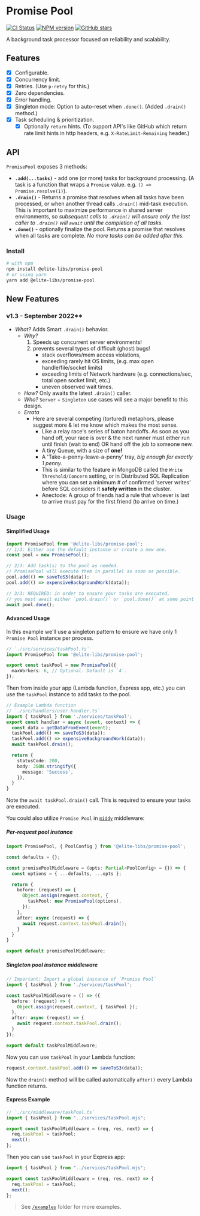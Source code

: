 # Promise Pool

[![CI Status](https://github.com/elite-libs/promise-pool/workflows/test/badge.svg)](https://github.com/elite-libs/promise-pool/actions)
[![NPM version](https://img.shields.io/npm/v/@elite-libs/promise-pool.svg)](https://www.npmjs.com/package/@elite-libs/promise-pool)
[![GitHub stars](https://img.shields.io/github/stars/elite-libs/promise-pool.svg?style=social)](https://github.com/elite-libs/promise-pool)

A background task processor focused on reliability and scalability.

## Features

- [x] Configurable.
- [x] Concurrency limit.
- [x] Retries. (Use `p-retry` for this.)
- [x] Zero dependencies.
- [x] Error handling.
- [x] Singleton mode: Option to auto-reset when `.done()`. (Added `.drain()` method.)
- [x] Task scheduling & prioritization.
  - [x] Optionally `return` hints. (To support API's like GitHub which return rate limit hints in http headers, e.g. `X-RateLimit-Remaining` header.)
<!-- - [x] ~~Progress events.~~ -->

## API

`PromisePool` exposes 3 methods:

- **`.add(...tasks)`** - add one (or more) tasks for background processing. (A task is a function that wraps a `Promise` value. e.g. `() => Promise.resolve(1)`).
- **`.drain()`** - Returns a promise that resolves when all tasks have been processed, or when another thread calls `.drain()` mid-task execution. This is important to maximize performance in shared server environments, so _subsequent calls to `.drain()` will ensure only the last caller to `.drain()` will `await` until the completion of all tasks._
- **`.done()`** - optionally finalize the pool. Returns a promise that resolves when all tasks are complete. _No more tasks can be added after this._

<!-- This is to make it easy to implement & operate.
Tasks added to the pool will begin executing immediately, with a concurrency limit as configured (default of `4`). -->

### Install
  
```sh
# with npm
npm install @elite-libs/promise-pool
# or using yarn
yarn add @elite-libs/promise-pool
```

## New Features

### v1.3 - **September 2022****


- _What?_ Adds Smart `.drain()` behavior.
  - _Why?_
    1. Speeds up concurrent server environments!
    1. prevents several types of difficult (ghost) bugs!
        - stack overflows/mem access violations,
        - exceeding rarely hit OS limits, (e.g. max open handle/file/socket limits)
        - exceeding limits of Network hardware (e.g. connections/sec, total open socket limit, etc.)
        - uneven observed wait times.
  - _How?_ Only awaits the latest `.drain()` caller.
  - _Who?_ `Server` + `Singleton` use cases will see a major benefit to this design.
  - _Errata_
    - Here are several competing (tortured) metaphors, please suggest more & let me know which makes the most sense.
      - Like a relay race's series of baton handoffs. As soon as you hand off, your race is over & the next runner must either run until finish (wait to end) OR hand off the job to someone new.
      - A tiny Queue, with a size of **one!**
      - A 'Take-a-penny-leave-a-penny' tray, _big enough for exactly 1 penny._
      - This is similar to the feature in MongoDB called the `Write Threshold/Concern` setting, or in Distributed SQL Replication where you can set a minimum # of confirmed 'server writes' before SQL considers it **safely written** in the cluster.
      - Anectode: A group of friends had a rule that whoever is last to arrive must pay for the first friend (to arrive on time.)

### Usage

#### Simplified Usage

```typescript
import PromisePool from '@elite-libs/promise-pool';
// 1/3: Either use the default instance or create a new one.
const pool = new PromisePool();

// 2/3: Add task(s) to the pool as needed.
// PromisePool will execute them in parallel as soon as possible.
pool.add(() => saveToS3(data));
pool.add(() => expensiveBackgroundWork(data));

// 3/3: REQUIRED: in order to ensure your tasks are executed, 
// you must await either `pool.drain()` or `pool.done()` at some point in your code (`done` prevents additional tasks from being added).
await pool.done();
```

#### Advanced Usage

In this example we'll use a singleton pattern to ensure we have only 1 `Promise Pool` instance per process.

```typescript
// `./src/services/taskPool.ts`
import PromisePool from '@elite-libs/promise-pool';

export const taskPool = new PromisePool({
  maxWorkers: 6, // Optional. Default is `4`.
});
```

Then from inside your app (Lambda function, Express app, etc.) you can use the `taskPool` instance to add tasks to the pool.

```typescript
// Example Lambda function
// `./src/handlers/user.handler.ts`
import { taskPool } from './services/taskPool';
export const handler = async (event, context) => {
  const data = getDataFromEvent(event);
  taskPool.add(() => saveToS3(data));
  taskPool.add(() => expensiveBackgroundWork(data));
  await taskPool.drain();

  return {
    statusCode: 200,
    body: JSON.stringify({
      message: 'Success',
    }),
  }
}
```

Note the `await taskPool.drain()` call. This is required to ensure your tasks are executed.

You could also utilize `Promise Pool` in [`middy`](https://middy.js.org/) middleware:

##### Per-request pool instance

```typescript
import PromisePool, { PoolConfig } from '@elite-libs/promise-pool';

const defaults = {};

const promisePoolMiddleware = (opts: Partial<PoolConfig> = {}) => {
  const options = { ...defaults, ...opts };

  return {
    before: (request) => {
      Object.assign(request.context, {
        taskPool: new PromisePool(options),
      });
    },
    after: async (request) => {
      await request.context.taskPool.drain();
    }
  }
}

export default promisePoolMiddleware;
```

##### Singleton pool instance middleware

```typescript
// Important: Import a global instance of `Promise Pool`
import { taskPool } from './services/taskPool';

const taskPoolMiddleware = () => ({
  before: (request) => {
    Object.assign(request.context, { taskPool });
  },
  after: async (request) => {
    await request.context.taskPool.drain();
  }
});

export default taskPoolMiddleware;
```

Now you can use `taskPool` in your Lambda function:

```typescript
request.context.taskPool.add(() => saveToS3(data));
```

Now the `drain()` method will be called automatically `after()` every Lambda function returns.


#### Express Example

```js
// `./src/middleware/taskPool.ts`
import { taskPool } from "../services/taskPool.mjs";

export const taskPoolMiddleware = (req, res, next) => {
  req.taskPool = taskPool;
  next();
};
```
  
Then you can use `taskPool` in your Express app:

```js
import { taskPool } from "../services/taskPool.mjs";

export const taskPoolMiddleware = (req, res, next) => {
  req.taskPool = taskPool;
  next();
};
```


> See [`/examples`](/examples/) folder for more examples.

<!--
## Config Options

```ts
interface PoolConfig {
  maxWorkers: number;
  backgroundRecheckInterval: number;
  // results: 'ignore' | 'collect-all' | 'only-errors';
  // errorLimit: number | false;
  // retryLimit: number | false;
  // retryBackoff: 'exponential' | 'linear';

  // onTaskError?: <TPlaceholder, TError extends Error>(
  //   error: TError,
  //   task: TaskResult<TPlaceholder, TError> & TaskMetadata
  // ) => void | Promise<unknown> | unknown;

  // Instrumentation
  /**
   * `timestampCallback` defaults to `Date.now()`
   *
   * In node, get more accurate results with `process.hrtime()`
   *
   */
  timestampCallback?: TimerCallback | null;
}
```

-->
<!-- # Naming & Abbreviation Ideas 

| Abbrev. | Name |
|-|-|
| ASS Pool | **Async Streaming Service Pool** (though I think Hard Rock Hotel snagged this a while ago...) |
| TAR Pool | **Throttled Async Recursive Pool**  |
| AASS Pool  | **Async, Await, Streaming Service Pool** |
| SCAM | **Streaming coordinated, async manager** |
| SQAM | **Streamed queue, async manager** |
| SMAQ | **Streaming managed, async queue** |
| SPAQ | **Streamed processing, async queue** |
| SPANQ | **Streamed processing, async natural queue** |
| SPAAS | **Streaming promise, async, await service** |
| SPAAM | **Streaming promise, async, await manager** |
| TPS, & TPS Reports | **Throttled Promise Service. Which emits  _TPS Reports_** |
| PASS Pool  | **Promise, Async, Streaming, Service Pool** |
| SPAAT | **Streaming promise, async, await throttling** |
| SAAP | **Streaming async & await, pool service!** |
 -->

<!-- 
## MVP

1. Create an instance on ASS Class
1. TDD/design interfaces
 -->
